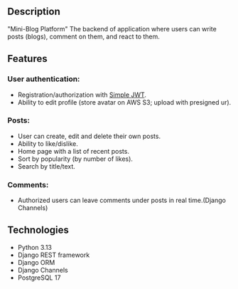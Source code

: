 ## Description
"Mini-Blog Platform"
The backend of application where users can write posts (blogs), comment on them, and react to them.

## Features
### User authentication:
* Registration/authorization with [Simple JWT](https://django-rest-framework-simplejwt.readthedocs.io/en/latest/index.html). 
* Ability to edit profile (store avatar on AWS S3; upload with presigned ur).

### Posts:
* User can create, edit and delete their own posts.
* Ability to like/dislike.
* Home page with a list of recent posts.
* Sort by popularity (by number of likes).
* Search by title/text.

### Comments:
* Authorized users can leave comments under posts in real time.(Django Channels)


## Technologies
* Python 3.13
* Django REST framework
* Django ORM
* Django Channels
* PostgreSQL 17